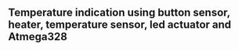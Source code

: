 

## Temperature indication using button sensor, heater, temperature sensor, led actuator and Atmega328


